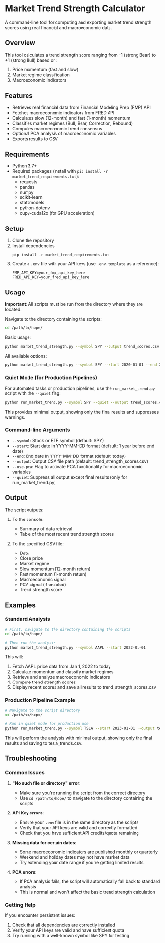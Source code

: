 # Market Trend Strength Calculator

A command-line tool for computing and exporting market trend strength scores using real financial and macroeconomic data.

## Overview

This tool calculates a trend strength score ranging from -1 (strong Bear) to +1 (strong Bull) based on:

1. Price momentum (fast and slow)
2. Market regime classification
3. Macroeconomic indicators

## Features

- Retrieves real financial data from Financial Modeling Prep (FMP) API
- Fetches macroeconomic indicators from FRED API
- Calculates slow (12-month) and fast (1-month) momentum
- Classifies market regimes (Bull, Bear, Correction, Rebound)
- Computes macroeconomic trend consensus
- Optional PCA analysis of macroeconomic variables
- Exports results to CSV

## Requirements

- Python 3.7+
- Required packages (install with `pip install -r market_trend_requirements.txt`):
  - requests
  - pandas
  - numpy
  - scikit-learn
  - statsmodels
  - python-dotenv
  - cupy-cuda12x (for GPU acceleration)

## Setup

1. Clone the repository
2. Install dependencies:
   ```
   pip install -r market_trend_requirements.txt
   ```
3. Create a `.env` file with your API keys (use `.env.template` as a reference):
   ```
   FMP_API_KEY=your_fmp_api_key_here
   FRED_API_KEY=your_fred_api_key_here
   ```

## Usage

**Important**: All scripts must be run from the directory where they are located.

Navigate to the directory containing the scripts:

```bash
cd /path/to/hope/
```

Basic usage:

```bash
python market_trend_strength.py --symbol SPY --output trend_scores.csv
```

All available options:

```bash
python market_trend_strength.py --symbol SPY --start 2020-01-01 --end 2023-01-01 --output trend_scores.csv --use-pca
```

### Quiet Mode (for Production Pipelines)

For automated tasks or production pipelines, use the `run_market_trend.py` script with the `--quiet` flag:

```bash
python run_market_trend.py --symbol SPY --quiet --output trend_scores.csv
```

This provides minimal output, showing only the final results and suppresses warnings.

### Command-line Arguments

- `--symbol`: Stock or ETF symbol (default: SPY)
- `--start`: Start date in YYYY-MM-DD format (default: 1 year before end date)
- `--end`: End date in YYYY-MM-DD format (default: today)
- `--output`: Output CSV file path (default: trend_strength_scores.csv)
- `--use-pca`: Flag to activate PCA functionality for macroeconomic variables
- `--quiet`: Suppress all output except final results (only for run_market_trend.py)

## Output

The script outputs:

1. To the console:
   - Summary of data retrieval
   - Table of the most recent trend strength scores

2. To the specified CSV file:
   - Date
   - Close price
   - Market regime
   - Slow momentum (12-month return)
   - Fast momentum (1-month return)
   - Macroeconomic signal
   - PCA signal (if enabled)
   - Trend strength score

## Examples

### Standard Analysis

```bash
# First, navigate to the directory containing the scripts
cd /path/to/hope/

# Then run the analysis
python market_trend_strength.py --symbol AAPL --start 2022-01-01
```

This will:
1. Fetch AAPL price data from Jan 1, 2022 to today
2. Calculate momentum and classify market regimes
3. Retrieve and analyze macroeconomic indicators
4. Compute trend strength scores
5. Display recent scores and save all results to trend_strength_scores.csv

### Production Pipeline Example

```bash
# Navigate to the script directory
cd /path/to/hope/

# Run in quiet mode for production use
python run_market_trend.py --symbol TSLA --start 2023-01-01 --output tesla_trends.csv --quiet
```

This will perform the analysis with minimal output, showing only the final results and saving to tesla_trends.csv.

## Troubleshooting

### Common Issues

1. **"No such file or directory" error**:
   - Make sure you're running the script from the correct directory
   - Use `cd /path/to/hope/` to navigate to the directory containing the scripts

2. **API Key errors**:
   - Ensure your `.env` file is in the same directory as the scripts
   - Verify that your API keys are valid and correctly formatted
   - Check that you have sufficient API credits/quota remaining

3. **Missing data for certain dates**:
   - Some macroeconomic indicators are published monthly or quarterly
   - Weekend and holiday dates may not have market data
   - Try extending your date range if you're getting limited results

4. **PCA errors**:
   - If PCA analysis fails, the script will automatically fall back to standard analysis
   - This is normal and won't affect the basic trend strength calculation

### Getting Help

If you encounter persistent issues:
1. Check that all dependencies are correctly installed
2. Verify your API keys are valid and have sufficient quota
3. Try running with a well-known symbol like SPY for testing